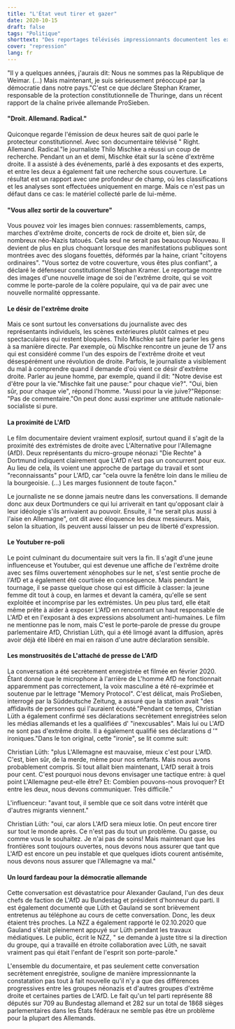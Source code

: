 ```yaml
---
title: "L'État veut tirer et gazer"
date: 2020-10-15
draft: false
tags: "Politique"
shorttext: "Des reportages télévisés impressionnants documentent les extrémistes de droite de plus en plus effrontés et la proximité néonazie d'une partie de L'AfD."
cover: "repression"
lang: fr
---
```


"Il y a quelques années, j'aurais dit: Nous ne sommes pas la République de Weimar. (...) Mais maintenant, je suis sérieusement préoccupé par la démocratie dans notre pays."C'est ce que déclare Stephan Kramer, responsable de la protection constitutionnelle de Thuringe, dans un récent rapport de la chaîne privée allemande ProSieben.

#### "Droit. Allemand. Radical."

Quiconque regarde l'émission de deux heures sait de quoi parle le protecteur constitutionnel. Avec son documentaire télévisé " Right. Allemand. Radical."le journaliste Thilo Mischke a réussi un coup de recherche. Pendant un an et demi, Mischke était sur la scène d'extrême droite. Il a assisté à des événements, parlé à des exposants et des experts, et entre les deux a également fait une recherche sous couverture. Le résultat est un rapport avec une profondeur de champ, où les classifications et les analyses sont effectuées uniquement en marge. Mais ce n'est pas un défaut dans ce cas: le matériel collecté parle de lui-même.

#### "Vous allez sortir de la couverture"

Vous pouvez voir les images bien connues: rassemblements, camps, marches d'extrême droite, concerts de rock de droite et, bien sûr, de nombreux néo-Nazis tatoués. Cela seul ne serait pas beaucoup Nouveau. Il devient de plus en plus choquant lorsque des manifestations publiques sont montrées avec des slogans fouettés, déformés par la haine, criant "citoyens ordinaires". "Vous sortez de votre couverture, vous êtes plus confiant", a déclaré le défenseur constitutionnel Stephan Kramer. Le reportage montre des images d'une nouvelle image de soi de l'extrême droite, qui se voit comme le porte-parole de la colère populaire, qui va de pair avec une nouvelle normalité oppressante.

#### Le désir de l'extrême droite

Mais ce sont surtout les conversations du journaliste avec des représentants individuels, les scènes extérieures plutôt calmes et peu spectaculaires qui restent bloquées. Thilo Mischke sait faire parler les gens à sa manière directe. Par exemple, où Mischke rencontre un jeune de 17 ans qui est considéré comme l'un des espoirs de l'extrême droite et veut désespérément une révolution de droite. Parfois, le journaliste a visiblement du mal à comprendre quand il demande d'où vient ce désir d'extrême droite. Parler au jeune homme, par exemple, quand il dit: "Notre devise est d'être pour la vie."Mischke fait une pause:" pour chaque vie?". "Oui, bien sûr, pour chaque vie", répond l'homme. "Aussi pour la vie juive?"Réponse: "Pas de commentaire."On peut donc aussi exprimer une attitude nationale-socialiste si pure.

#### La proximité de L'AfD

Le film documentaire devient vraiment explosif, surtout quand il s'agit de la proximité des extrémistes de droite avec L'Alternative pour l'Allemagne (AfD). Deux représentants du micro-groupe néonazi "Die Rechte" à Dortmund indiquent clairement que L'AfD n'est pas un concurrent pour eux. Au lieu de cela, ils voient une approche de partage du travail et sont "reconnaissants" pour L'AfD, car "cela ouvre la fenêtre loin dans le milieu de la bourgeoisie. (...) Les marges fusionnent de toute façon."

Le journaliste ne se donne jamais neutre dans les conversations. Il demande donc aux deux Dortmunders ce qui lui arriverait en tant qu'opposant clair à leur idéologie s'ils arrivaient au pouvoir. Ensuite, il "ne serait plus aussi à l'aise en Allemagne", ont dit avec éloquence les deux messieurs. Mais, selon la situation, ils peuvent aussi laisser un peu de liberté d'expression.

#### Le Youtuber re-poli

Le point culminant du documentaire suit vers la fin. Il s'agit d'une jeune influenceuse et Youtuber, qui est devenue une affiche de l'extrême droite avec ses films ouvertement xénophobes sur le net, s'est sentie proche de l'AfD et a également été courtisée en conséquence. Mais pendant le tournage, il se passe quelque chose qui est difficile à classer: la jeune femme dit tout à coup, en larmes et devant la caméra, qu'elle se sent exploitée et incomprise par les extrémistes. Un peu plus tard, elle était même prête à aider à exposer L'AfD en rencontrant un haut responsable de L'AfD et en l'exposant à des expressions absolument anti-humaines. Le film ne mentionne pas le nom, mais C'est le porte-parole de presse du groupe parlementaire AfD, Christian Lüth, qui a été limogé avant la diffusion, après avoir déjà été libéré en mai en raison d'une autre déclaration sensible.

#### Les monstruosités de L'attaché de presse de L'AfD

La conversation a été secrètement enregistrée et filmée en février 2020. Étant donné que le microphone à l'arrière de L'homme AfD ne fonctionnait apparemment pas correctement, la voix masculine a été ré-exprimée et soutenue par le lettrage "Memory Protocol". C'est délicat, mais ProSieben, interrogé par la Süddeutsche Zeitung, a assuré que la station avait "des affidavits de personnes qui l'auraient écouté."Pendant ce temps, Christian Lüth a également confirmé ses déclarations secrètement enregistrées selon les médias allemands et les a qualifiées d' "inexcusables". Mais lui ou L'AfD ne sont pas d'extrême droite. Il a également qualifié ses déclarations d '" ironiques."Dans le ton original, cette "ironie", se lit comme suit:

Christian Lüth: "plus L'Allemagne est mauvaise, mieux c'est pour L'AfD. C'est, bien sûr, de la merde, même pour nos enfants. Mais nous avons probablement compris. Si tout allait bien maintenant, L'AfD serait à trois pour cent. C'est pourquoi nous devons envisager une tactique entre: à quel point L'Allemagne peut-elle être? Et: Combien pouvons-nous provoquer? Et entre les deux, nous devons communiquer. Très difficile."

L'influenceur: "avant tout, il semble que ce soit dans votre intérêt que d'autres migrants viennent."

Christian Lüth: "oui, car alors L'AfD sera mieux lotie. On peut encore tirer sur tout le monde après. Ce n'est pas du tout un problème. Ou gasse, ou comme vous le souhaitez. Je n'ai pas de soins! Mais maintenant que les frontières sont toujours ouvertes, nous devons nous assurer que tant que L'AfD est encore un peu instable et que quelques idiots courent antisémite, nous devons nous assurer que l'Allemagne va mal."

#### Un lourd fardeau pour la démocratie allemande

Cette conversation est dévastatrice pour Alexander Gauland, l'un des deux chefs de faction de L'AfD au Bundestag et président d'honneur du parti. Il est également documenté que Lüth et Gauland se sont brièvement entretenus au téléphone au cours de cette conversation. Donc, les deux étaient très proches. La NZZ a également rapporté le 02.10.2020 que Gauland s'était pleinement appuyé sur Lüth pendant les travaux médiatiques. Le public, écrit le NZZ, " se demande à juste titre si la direction du groupe, qui a travaillé en étroite collaboration avec Lüth, ne savait vraiment pas qui était l'enfant de l'esprit son porte-parole."

L'ensemble du documentaire, et pas seulement cette conversation secrètement enregistrée, souligne de manière impressionnante la constatation pas tout à fait nouvelle qu'il n'y a que des différences progressives entre les groupes néonazis et d'autres groupes d'extrême droite et certaines parties de L'AfD. Le fait qu'un tel parti représente 88 députés sur 709 au Bundestag allemand et 282 sur un total de 1868 sièges parlementaires dans les États fédéraux ne semble pas être un problème pour la plupart des Allemands.
